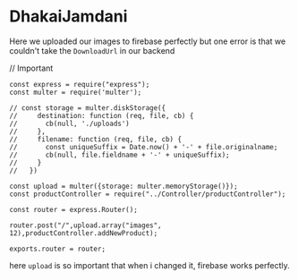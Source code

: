 # DhakaiJamdani

Here we uploaded our images to firebase perfectly but one error is that we couldn't take the `DownloadUrl` in our backend

// Important 
```
const express = require("express");
const multer = require('multer');

// const storage = multer.diskStorage({
//     destination: function (req, file, cb) {
//       cb(null, './uploads')
//     },
//     filename: function (req, file, cb) {
//       const uniqueSuffix = Date.now() + '-' + file.originalname;
//       cb(null, file.fieldname + '-' + uniqueSuffix);
//     }
//   })

const upload = multer({storage: multer.memoryStorage()});
const productController = require("../Controller/productController");

const router = express.Router();

router.post("/",upload.array("images", 12),productController.addNewProduct);

exports.router = router;
```
here `upload` is so important that when i changed it, firebase works perfectly.
